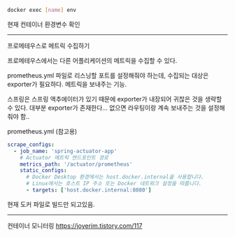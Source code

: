 ```bash
docker exec [name] env
```

현재 컨테이너 환경변수 확인

---

프로메테우스로 메트릭 수집하기

프로메테우스에서는 다른 어플리케이션의 메트릭을 수집할 수 있다.

prometheus.yml 파일로 리스닝할 포트를 설정해줘야 하는데, 수집되는 대상은 exporter가 필요하다.
메트릭을 보내주는 기능.

스프링은 스프링 액추에이터가 있기 때문에 exporter가 내장되어 귀찮은 것을 생략할 수 있다. 대부분 exporter가 존재한다...
없으면 라우팅이랑 계속 보내주는 것을 설정해줘야 함..

prometheus.yml (참고용)
``` yml
scrape_configs:
  - job_name: 'spring-actuator-app'
    # Actuator 메트릭 엔드포인트 경로
    metrics_path: '/actuator/prometheus' 
    static_configs:
      # Docker Desktop 환경에서는 host.docker.internal을 사용합니다.
      # Linux에서는 호스트 IP 주소 또는 Docker 네트워크 설정을 따릅니다.
      - targets: ['host.docker.internal:8080']
```

현재 도커 파일로 빌드만 되고있음.

---

컨테이너 모니터링
https://joyerim.tistory.com/117

